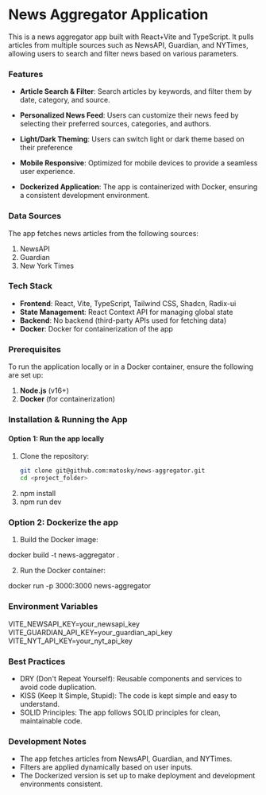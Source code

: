 # News Aggregator Application

This is a news aggregator app built with React+Vite and TypeScript. It pulls articles from multiple sources such as NewsAPI, Guardian, and NYTimes, allowing users to search and filter news based on various parameters.

### Features
- **Article Search & Filter**: Search articles by keywords, and filter them by date, category, and source.

- **Personalized News Feed**: Users can customize their news feed by selecting their preferred sources, categories, and authors.

- **Light/Dark Theming**: Users can switch light or dark theme based on their preference

- **Mobile Responsive**: Optimized for mobile devices to provide a seamless user experience.

- **Dockerized Application**: The app is containerized with Docker, ensuring a consistent development environment.

### Data Sources
The app fetches news articles from the following sources:
1. NewsAPI
2. Guardian
3. New York Times

### Tech Stack
- **Frontend**: React, Vite, TypeScript, Tailwind CSS, Shadcn, Radix-ui
- **State Management**: React Context API for managing global state
- **Backend**: No backend (third-party APIs used for fetching data)
- **Docker**: Docker for containerization of the app

### Prerequisites
To run the application locally or in a Docker container, ensure the following are set up:

1. **Node.js** (v16+)
2. **Docker** (for containerization)

### Installation & Running the App

#### Option 1: Run the app locally

1. Clone the repository:
   ```bash
   git clone git@github.com:matosky/news-aggregator.git
   cd <project_folder>
2. npm install
3. npm run dev

### Option 2: Dockerize the app

1. Build the Docker image:
  
  docker build -t news-aggregator .

2. Run the Docker container:

  docker run -p 3000:3000 news-aggregator

### Environment Variables
 
VITE_NEWSAPI_KEY=your_newsapi_key
VITE_GUARDIAN_API_KEY=your_guardian_api_key
VITE_NYT_API_KEY=your_nyt_api_key

### Best Practices

- DRY (Don't Repeat Yourself): Reusable components and services to avoid code duplication.
- KISS (Keep It Simple, Stupid): The code is kept simple and easy to understand.
- SOLID Principles: The app follows SOLID principles for clean, maintainable code.

### Development Notes

- The app fetches articles from NewsAPI, Guardian, and NYTimes.
- Filters are applied dynamically based on user inputs.
- The Dockerized version is set up to make deployment and development environments consistent.





